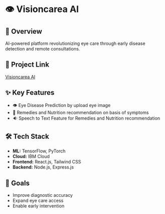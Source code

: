# 👁️ Visioncarea AI

## 🌟 Overview
AI-powered platform revolutionizing eye care through early disease detection and remote consultations.

## 🔗 Project Link
[Visioncarea AI ](https://visioncarea-ai-ibm-hackathon.onrender.com/)

## ✨ Key Features
- 👁️ Eye Disease Prediction by upload eye image
- 💊 Remedies and Nutrition recommendation on basis of symptoms
- 🔉 Speech to Text Feature for Remedies and Nutrition recommendation

## 🛠️ Tech Stack
- **ML:** TensorFlow, PyTorch
- **Cloud:** IBM Cloud
- **Frontend:** React.js, Tailwind CSS
- **Backend:** Node.js, Express.js

## 🎯 Goals
- Improve diagnostic accuracy
- Expand eye care access
- Enable early intervention

 
 
